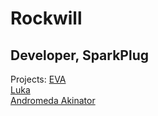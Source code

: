 # Rockwill
## Developer, SparkPlug

Projects:
[EVA](https://eva.sparkplug.page)  
[Luka](https://luka.sparkplug.page)  
[Andromeda Akinator](https://aki.sparkplug.page)  
